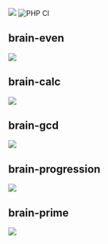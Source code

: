 <a href="https://codeclimate.com/github/codeclimate/codeclimate/maintainability"><img src="https://api.codeclimate.com/v1/badges/a99a88d28ad37a79dbf6/maintainability" /></a>
![PHP CI](https://github.com/Elflight/php-project-lvl1/workflows/PHP%20CI/badge.svg)

<h2>brain-even</h2>
<a href="https://asciinema.org/a/yQulP6aNx55FP1KuTUdkkUwku" target="_blank"><img src="https://asciinema.org/a/yQulP6aNx55FP1KuTUdkkUwku.svg" /></a>

<h2>brain-calc</h2>
<a href="https://asciinema.org/a/D4rJodPPUAtVL3wKdIuXR7PUS" target="_blank"><img src="https://asciinema.org/a/D4rJodPPUAtVL3wKdIuXR7PUS.svg" /></a>

<h2>brain-gcd</h2>
<a href="https://asciinema.org/a/NXxrsFxFehhsJS6NAAqem5hwk" target="_blank"><img src="https://asciinema.org/a/NXxrsFxFehhsJS6NAAqem5hwk.svg" /></a>

<h2>brain-progression</h2>
<a href="https://asciinema.org/a/rQ4CPg9978CtNfz1d2C3pHLK8" target="_blank"><img src="https://asciinema.org/a/rQ4CPg9978CtNfz1d2C3pHLK8.svg" /></a>

<h2>brain-prime</h2>
<a href="https://asciinema.org/a/9z0GY7uTOfLQQyK3QdwXZVztt" target="_blank"><img src="https://asciinema.org/a/9z0GY7uTOfLQQyK3QdwXZVztt.svg" /></a>